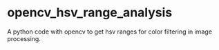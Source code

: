 # opencv_hsv_range_analysis
A python code with opencv to get hsv ranges for color filtering in image processing.
